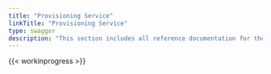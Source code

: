 ```yaml
---
title: "Provisioning Service"
linkTitle: "Provisioning Service"
type: swagger
description: "This section includes all reference documentation for the APIs exposed by the Provisioning Service."
---
```


{{< workinprogress >}}
